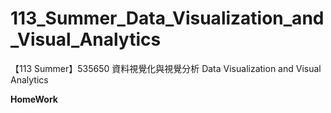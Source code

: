 # 113_Summer_Data_Visualization_and_Visual_Analytics
【113 Summer】535650 資料視覺化與視覺分析 Data Visualization and Visual Analytics

**HomeWork**
